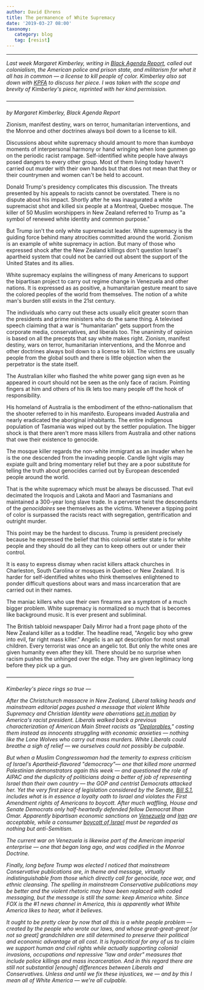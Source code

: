 ```yaml
---
author: David Ehrens
title: The permanence of White Supremacy
date: '2019-03-27 08:00'
taxonomy:
   category: blog
   tag: [resist]
---
```

---
*Last week Margaret Kimberley, writing in [Black Agenda Report](https://www.blackagendareport.com/freedom-rider-permanence-white-supremacy), called out colonialism, the American police and prison state, and militarism for what it all has in common — a license to kill people of color. Kimberley also sat down with [KPFA](https://kpfa.org/episode/a-rude-awakening-march-25-2019/) to discuss her piece. I was taken with the scope and brevity of Kimberley's piece, reprinted with her kind permission.*

<div>

————————————————————————

</div>

*by Margaret Kimberley, Black Agenda Report*

Zionism, manifest destiny, wars on terror, humanitarian interventions, and the Monroe and other doctrines always boil down to a license to kill.

Discussions about white supremacy should amount to more than *kumbaya* moments of interpersonal harmony or hand wringing when lone gunmen go on the periodic racist rampage. Self-identified white people have always posed dangers to every other group. Most of them living today haven't carried out murder with their own hands but that does not mean that they or their countrymen and women can't be held to account.

Donald Trump's presidency complicates this discussion. The threats presented by his appeals to racists cannot be overstated. There is no dispute about his impact. Shortly after he was inaugurated a white supremacist shot and killed six people at a Montreal, Quebec mosque. The killer of 50 Muslim worshippers in New Zealand referred to Trump as "a symbol of renewed white identity and common purpose."

But Trump isn't the only white supremacist leader. White supremacy is the guiding force behind many atrocities committed around the world. Zionism is an example of white supremacy in action. But many of those who expressed shock after the New Zealand killings don't question Israel's apartheid system that could not be carried out absent the support of the United States and its allies.

White supremacy explains the willingness of many Americans to support the bipartisan project to carry out regime change in Venezuela and other nations. It is expressed as as positive, a humanitarian gesture meant to save the colored peoples of the world from themselves. The notion of a white man's burden still exists in the 21st century.

The individuals who carry out these acts usually elicit greater scorn than the presidents and prime ministers who do the same thing. A televised speech claiming that a war is "humanitarian" gets support from the corporate media, conservatives, and liberals too. The unanimity of opinion is based on all the precepts that say white makes right. Zionism, manifest destiny, wars on terror, humanitarian interventions, and the Monroe and other doctrines always boil down to a license to kill. The victims are usually people from the global south and there is little objection when the perpetrator is the state itself.

The Australian killer who flashed the white power gang sign even as he appeared in court should not be seen as the only face of racism. Pointing fingers at him and others of his ilk lets too many people off the hook of responsibility.

His homeland of Australia is the embodiment of the ethno-nationalism that the shooter referred to in his manifesto. Europeans invaded Australia and nearly eradicated the aboriginal inhabitants. The entire indigenous population of Tasmania was wiped out by the settler population. The bigger shock is that there aren't more mass killers from Australia and other nations that owe their existence to genocide.

The mosque killer regards the non-white immigrant as an invader when he is the one descended from the invading people. Candle light vigils may expiate guilt and bring momentary relief but they are a poor substitute for telling the truth about genocides carried out by European descended people around the world.

That is the white supremacy which must be always be discussed. That evil decimated the Iroquois and Lakota and Maori and Tasmanians and maintained a 300-year long slave trade. In a perverse twist the descendants of the *genocidaires* see themselves as the victims. Whenever a tipping point of color is surpassed the racists react with segregation, gentrification and outright murder.

This point may be the hardest to discuss. Trump is president precisely because he expressed the belief that this colonial settler state is for white people and they should do all they can to keep others out or under their control.

It is easy to express dismay when racist killers attack churches in Charleston, South Carolina or mosques in Quebec or New Zealand. It is harder for self-identified whites who think themselves enlightened to ponder difficult questions about wars and mass incarceration that are carried out in their names.

The maniac killers who use their own firearms are a symptom of a much bigger problem. White supremacy is normalized so much that is becomes like background music. It is ever present and subliminal.

The British tabloid newspaper Daily Mirror had a front page photo of the New Zealand killer as a toddler. The headline read, "Angelic boy who grew into evil, far right mass killer." Angelic is an apt description for most small children. Every terrorist was once an angelic tot. But only the white ones are given humanity even after they kill. There should be no surprise when racism pushes the unhinged over the edge. They are given legitimacy long before they pick up a gun.

<div>

————————————————————————

</div>

*Kimberley's piece rings so true —*

*After the Christchurch massacre in New Zealand, Liberal talking heads and mainstream editorial pages pushed a message that violent White Supremacy and Christian Identity were aberrations [set in motion](https://www.salon.com/2019/03/15/does-anyone-doubt-that-donald-trump-inspired-the-new-zealand-massacre/) by America's racist president. Liberals walked back a previous characterization of American Main Street racists as "[Deplorables](https://www.youtube.com/watch?v=2qzzTlkkEkY)," casting them instead as innocents struggling with economic anxieties — nothing like the Lone Wolves who carry out mass murders. White Liberals could breathe a sigh of relief — we ourselves could not possibly be culpable.*

*But when a Muslim Congresswoman had the temerity to express criticism of Israel's Apartheid-flavored "democracy"— one that killed more unarmed Palestinian demonstrators again this week — and questioned the role of AIPAC and the duplicity of politicians doing a better of job of representing Israel than their own country — the GOP and centrist Democrats attacked her. Yet the very first piece of legislation considered by the Senate, [Bill S.1](https://www.jta.org/quick-reads/senate-passes-bill-including-anti-bds-measures), includes what is in essence a loyalty oath to Israel and violates the First Amendment rights of Americans to boycott. After much waffling, House and Senate Democrats only half-heartedly defended fellow Democrat Ilhan Omar. Apparently bipartisan economic sanctions on [Venezuela](https://www.treasury.gov/resource-center/sanctions/Programs/Pages/venezuela.aspx) and [Iran](https://www.treasury.gov/resource-center/sanctions/Programs/pages/iran.aspx) are acceptable, while a consumer [boycott of Israel](https://www.washingtonpost.com/powerpost/democrats-unveil-bipartisan-measure-rebuking-boycott-movement-against-israel/2019/03/21/0070717c-4c01-11e9-9663-00ac73f49662_story.html) must be regarded as nothing but anti-Semitism.*

*The current war on Venezuela is likewise part of the American imperial enterprise — one that began long ago, and was codified in the Monroe Doctrine.*

*Finally, long before Trump was elected I noticed that mainstream Conservative publications are, in theme and message, virtually indistinguishable from those which directly call for genocide, race war, and ethnic cleansing. The spelling in mainstream Conservative publications may be better and the violent rhetoric may have been replaced with coded messaging, but the message is still the same: keep America white. Since FOX is the \#1 news channel in America, this is apparently what White America likes to hear, what it believes.*

*It ought to be pretty clear by now that all this is a white people problem — created by the people who wrote our laws, and whose great-great-great \[or not so great\] grandchildren are still determined to preserve their political and economic advantage at all cost. It is hypocritical for any of us to claim we support human and civil rights while actually supporting colonial invasions, occupations and repressive "law and order" measures that include police killings and mass incarceration. And in this regard there are still not substantial \[enough\] differences between Liberals and Conservatives. Unless and until we fix these injustices, we — and by this I mean all of White America — we're all culpable.*

